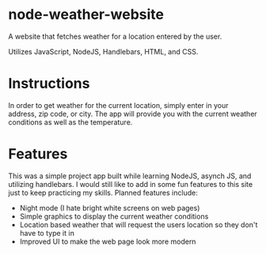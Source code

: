 # node-weather-website
A website that fetches weather for a location entered by the user.

Utilizes JavaScript, NodeJS, Handlebars, HTML, and CSS.

# Instructions
In order to get weather for the current location, simply enter in
your address, zip code, or city. The app will provide you with the
current weather conditions as well as the temperature.

# Features
This was a simple project app built while learning NodeJS, 
asynch JS, and utilizing handlebars. I would still like to add in some
fun features to this site just to keep practicing my skills. Planned features include:

- Night mode (I hate bright white screens on web pages)
- Simple graphics to display the current weather conditions
- Location based weather that will request the users location so they don't have to type it in
- Improved UI to make the web page look more modern
